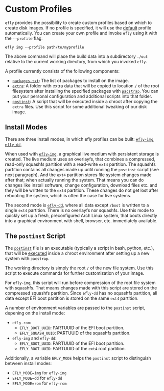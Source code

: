 # Custom Profiles

`efly` provides the possibility to create custom profiles based on which to create disk images.
If no profile is specified, it will use the
[default](https://github.com/flying-dude/efly/tree/main/data/img)
profile automatically.
You can create your own profile and invoke `efly` using it with the `--profile` flag:

```
efly img --profile path/to/myprofile
```

The above command will place the build data into a subdirectory `./out` relative to the current working directory, from which you invoked `efly`.

A profile currently consists of the following components:

* [`packages.txt`](https://github.com/flying-dude/efly/blob/main/data/img/packages.txt): The list of packages to install on the image.
* [`extra`](https://github.com/flying-dude/efly/blob/main/data/img/extra): A folder with extra data that will be copied to location `/` of the root filesystem after installing the specified packages with
[`pacstrap`](https://man.archlinux.org/man/pacstrap.8). You can put your personal configuration and additional scripts into that folder.
* [`postinst`](https://github.com/flying-dude/efly/blob/main/data/img/postinst): A script that will be executed inside a chroot after copying the `extra` files. Use this script for some additional tweaking of our disk image.

## Install Modes

There are three install modes, in which efly profiles can be built:
[`efly-img`](https://github.com/flying-dude/efly/blob/main/src/efly/efly-img),
[`efly-dd`](https://github.com/flying-dude/efly/blob/main/src/efly/efly-dd),

When used with
[`efly-img`](https://github.com/flying-dude/efly/blob/main/src/efly/efly-img),
a graphical live medium with persistent storage is created.
The live medium uses an overlayfs, that combines a compressed, read-only squashfs partition with a read-write `ext4` partition.
The squashfs partition contains all changes made up until running the `postinst` script (see next paragraph). And the `ext4` partition stores file system changes made after that; when actually running the system.
That means you can do changes like install software, change configuration, download files etc. and they will be written to the `ext4` partition.
These changes do not get lost after rebooting the system, which is often the case for live systems.

The second mode is
[`efly-dd`](https://github.com/flying-dude/efly/blob/main/src/efly/efly-dd),
where all data except `/boot` is written to a single `ext4` partition.
There is no overlayfs nor squashfs.
Use this mode to quickly set up a fresh, preconfigured Arch Linux system, that boots directly into a graphical environment with shell, browser, etc. immediately available.

## The `postinst` Script

The
[`postinst`](https://github.com/flying-dude/efly/blob/main/data/profiles/img/postinst)
file is an executable (typically a script in bash, python, etc.), that will be
[executed](https://github.com/flying-dude/efly/blob/fd1cb258f547aa6bdd536f2a80ea53169be78820/src/efly/efly-img#L238)
inside a chroot environment after setting up a new system with `pacstrap`.

The working directory is simply the root `/` of the new file system.
Use this script to execute commands for further customization of your image.

For `efly-img`, this script will run before compression of the root file system with squashfs.
That means changes made with this script are stored on the compressed squashfs partition.
Since `efly-dd` has no squashfs partition, all data except EFI boot partition is stored on the same `ext4` partition.

A number of environment variables are passed to the `postinst` script, depening on the install mode:

* `efly-rom`:
  * `EFLY_BOOT_UUID`: PARTUUID of the EFI boot partition.
  * `EFLY_SQUASH_UUID`: PARTUUID of the squashfs partition.
* `efly-img` and `efly-dd`:
  * `EFLY_BOOT_UUID`: PARTUUID of the EFI boot partition.
  * `EFLY_ROOT_UUID`: PARTUUID of the `ext4` root partition.

Additionally, a variable `EFLY_MODE` helps the `postinst` script to distinguish between install modes:

* `EFLY_MODE=img` for `efly-img`
* `EFLY_MODE=dd` for `efly-dd`
* `EFLY_MODE=rom` for `efly-rom`